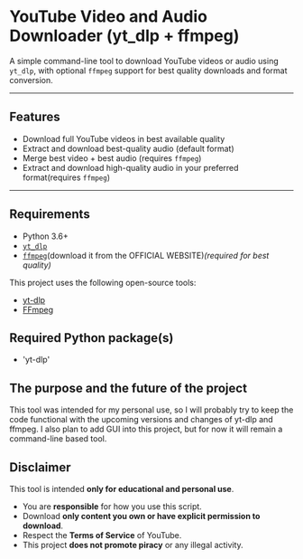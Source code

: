 # YouTube Video and Audio Downloader (yt_dlp + ffmpeg)

A simple command-line tool to download YouTube videos or audio using `yt_dlp`,
with optional `ffmpeg` support for best quality downloads and format conversion.

---

## Features

- Download full YouTube videos in best available quality
- Extract and download best-quality audio (default format)
- Merge best video + best audio (requires `ffmpeg`)
- Extract and download high-quality audio in your preferred format(requires `ffmpeg`)

---

## Requirements

- Python 3.6+
- [`yt_dlp`](https://github.com/yt-dlp/yt-dlp)
- [`ffmpeg`](https://ffmpeg.org/)(download it from the OFFICIAL WEBSITE)*(required for best quality)*


This project uses the following open-source tools:

- [yt-dlp](https://github.com/yt-dlp/yt-dlp)
- [FFmpeg](https://ffmpeg.org/)

## Required Python package(s)

- 'yt-dlp'

## The purpose and the future of the project

This tool was intended for my personal use, so I will probably try to keep the code functional with the upcoming versions and changes of yt-dlp and ffmpeg. 
I also plan to add GUI into this project, but for now it will remain a command-line based tool.

## Disclaimer

This tool is intended **only for educational and personal use**.

- You are **responsible** for how you use this script.
- Download **only content you own or have explicit permission to download**.
- Respect the **Terms of Service** of YouTube.
- This project **does not promote piracy** or any illegal activity.
